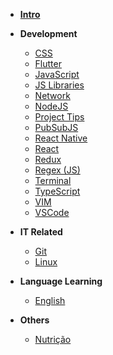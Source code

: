 - [**Intro**](/)

- **Development**

  - [CSS](docs/development/css/readme.md)
  - [Flutter](docs/development/flutter/readme.md)
  - [JavaScript](docs/development/javascript/readme.md)
  - [JS Libraries](docs/development/js-libraries/README.md)
  - [Network](docs/development/network/readme.md)
  - [NodeJS](docs/development/node/readme)
  - [Project Tips](docs/development/projects/readme.md)
  - [PubSubJS](docs/development/javascript/pubsub-js.md)
  - [React Native](docs/development/react-native/general.md)
  - [React](docs/development/react/readme.md)
  - [Redux](docs/development/redux/README.md)
  - [Regex (JS)](docs/development/regex/readme.md)
  - [Terminal](docs/development/terminal/readme.md)
  - [TypeScript](docs/development/typescript/_sidebar.md)
  - [VIM](docs/development/vim/readme.md)
  - [VSCode](docs/development/vscode/readme.md)

- **IT Related**

  - [Git](docs/development/git/readme.md)
  - [Linux](docs/development/linux/readme.md)

- **Language Learning**

  - [English](docs/english/readme.md)

- **Others**

  - [Nutrição](docs/nutrition/readme.md)
